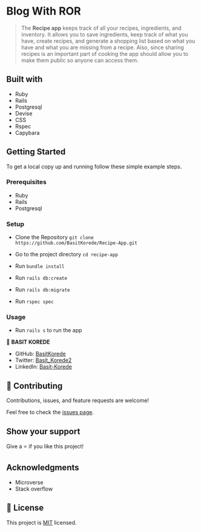 # Blog With ROR

> The **Recipe app** keeps track of all your recipes, ingredients, and inventory. It allows you to save ingredients, keep track of what you have, create recipes, and generate a shopping list based on what you have and what you are missing from a recipe. Also, since sharing recipes is an important part of cooking the app should allow you to make them public so anyone can access them.

## Built with

- Ruby
- Rails
- Postgresql
- Devise
- CSS
- Rspec
- Capybara

## Getting Started

To get a local copy up and running follow these simple example steps.

### Prerequisites

- Ruby
- Rails
- Postgresql

### Setup

- Clone the Repository
`git clone https://github.com/BasitKorede/Recipe-App.git`

- Go to the project directory
`cd recipe-app`

- Run ```bundle install```
- Run ```rails db:create```
- Run ```rails db:migrate```
- Run ```rspec spec```

### Usage

- Run ```rails s``` to run the app

👤 **BASIT KOREDE**

- GitHub: [BasitKorede](https://github.com/BasitKorede)
- Twitter: [Basit_Korede2](https://twitter.com/basit_korede2)
- LinkedIn: [Basit-Korede](https://www.linkedin.com/in/basit-korede/)

## 🤝 Contributing

Contributions, issues, and feature requests are welcome!

Feel free to check the [issues page](../../issues/).

## Show your support

Give a ⭐️ if you like this project!

## Acknowledgments

- Microverse
- Stack overflow

## 📝 License

This project is [MIT](./LICENSE) licensed.